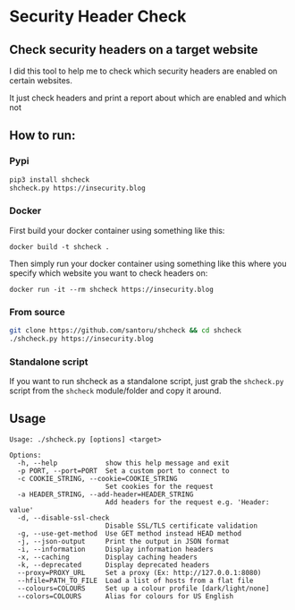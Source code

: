 # Security Header Check

## Check security headers on a target website

I did this tool to help me to check which security headers are enabled on certain websites.

It just check headers and print a report about which are enabled and which not

## How to run:

### Pypi
```bash
pip3 install shcheck
shcheck.py https://insecurity.blog
```

### Docker
First build your docker container using something like this: 

`docker build -t shcheck .`

Then simply run your docker container using something like this where you specify which website you want to check headers on: 

`docker run -it --rm shcheck https://insecurity.blog`

### From source
```bash
git clone https://github.com/santoru/shcheck && cd shcheck
./shcheck.py https://insecurity.blog
```

### Standalone script
If you want to run shcheck as a standalone script, just grab the `shcheck.py` script from the `shcheck` module/folder and copy it around.

## Usage
```
Usage: ./shcheck.py [options] <target>

Options:
  -h, --help            show this help message and exit
  -p PORT, --port=PORT  Set a custom port to connect to
  -c COOKIE_STRING, --cookie=COOKIE_STRING
                        Set cookies for the request
  -a HEADER_STRING, --add-header=HEADER_STRING
                        Add headers for the request e.g. 'Header: value'
  -d, --disable-ssl-check
                        Disable SSL/TLS certificate validation
  -g, --use-get-method  Use GET method instead HEAD method
  -j, --json-output     Print the output in JSON format
  -i, --information     Display information headers
  -x, --caching         Display caching headers
  -k, --deprecated      Display deprecated headers
  --proxy=PROXY_URL     Set a proxy (Ex: http://127.0.0.1:8080)
  --hfile=PATH_TO_FILE  Load a list of hosts from a flat file
  --colours=COLOURS     Set up a colour profile [dark/light/none]
  --colors=COLOURS      Alias for colours for US English
```
